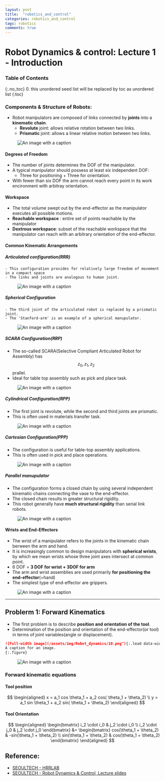 ```yaml
---
layout: post
title:  "robotics_and_control"
categories: robotics_and_control
tags: robotics
comments: true
---
```


# Robot Dynamics & control: Lecture 1 - Introduction

### Table of Contents
{:.no_toc}
0. this unordered seed list will be replaced by toc as unordered list
{:toc}

### Components & Structure of Robots:
-   Robot manipulators are composed of links connected by __joints__ into a __kinematic chain__.
    -   __Revolute__ joint: allows relative rotation between two links.
    -   __Prismatic__ joint: allows a linear relative motion between two links.


<figure>
  <img alt="An image with a caption" src="/assets/img/Robot_dynamics/1.png" class="lead" data-width="240" data-height="180" />
</figure>


#### Degrees of Freedom
  - The number of joints determines the DOF of the manipulator.
  - A typical manipulator should possess at least six independent DOF:
    - Three for positioning + Three for orientation.
  - With fewer than six DOF the arm cannot reach every point in its work encironment with arbitray orientation.


#### Workspace
  - The total volume swept out by the end-effector as the manipulator executes all possible motions.
  - __Reachable workspace__ : entire set of points reachable by the manipulator
  - __Dextrous workspace__: subset of the reachable workspace that the manipulator can reach with an arbitrary orientation of the end-effector. 

#### Common Kinematic Arrangements

#####  Articulated configuration(RRR)
    - This configuration provides for relatively large freedom of movement in a compact space
    - The links and joints are analogous to human joint.

<figure>
  <img alt="An image with a caption" src="/assets/img/Robot_dynamics/2.png" class="lead" data-width="180" data-height="120" />
</figure>


#####  Spherical Configuration
    - The third joint of the articulated robot is replaced by a prismatic joint.
    - The 'Stanford-arm' is an example of a spherical manupulator.

<figure>
  <img alt="An image with a caption" src="/assets/img/Robot_dynamics/3.png" class="lead" data-width="240" data-height="180" />
</figure>

##### SCARA Configuration(RRP)
   - The so-called SCARA(Selective Compliant Articulated Robot for Assembly) has $$z_0, z_1, z_2$$ prallel.
   - Ideal for table top assembly such as pick and place task. 

<figure>
  <img alt="An image with a caption" src="/assets/img/Robot_dynamics/4.png" class="lead" data-width="240" data-height="180" />
</figure>

##### Cylindrical Configuration(RPP)
   - The first joint is revolute, while the second and third joints are prismatic.
   - This is often used in materials transfer task.

<figure>
  <img alt="An image with a caption" src="/assets/img/Robot_dynamics/5.png" class="lead" data-width="240" data-height="180" />
</figure>

##### Cartesian Configuration(PPP)
   - The configuration is useful for table-top assembly applications.
   - This is often used in pick and place operations.

<figure>
  <img alt="An image with a caption" src="/assets/img/Robot_dynamics/6.png" class="lead" data-width="240" data-height="180" />
</figure>

##### Parallel manupulator
   - The configuration forms a closed chain by using several independent kinematic chains connecting the vase to the end-effector.
   - The closed chain results in greater structural rigidity.
   - This robot generally have __much structural rigidity__ than serial link robots.

<figure>
  <img alt="An image with a caption" src="/assets/img/Robot_dynamics/8.png" class="lead" data-width="120" data-height="80" />
</figure>

#### Wrists and End-Effectors 
- The wrist of a manipulator refers to the joints in the kinematic chain berween the arm and hand.
- It is increasingly common to design manipulators with __spherical wrists__, by which we mean wrists whose three joint axes intersect at common point.
- 6 DOF = __3 DOF for wrist + 3DOF for arm__
- The arm and wrist assemblies are used primarily __for positioning the end-effector__(=hand)
- The simplest type of end-effector are grippers.

<figure>
  <img alt="An image with a caption" src="/assets/img/Robot_dynamics/9.png" class="lead" data-width="120" data-height="80" />
</figure>


-------

## Problerm 1: Forward Kinematics

- The first problem is to describe __position and orientation of the tool__.
- Determination of the position and orientation of the end-effector(or tool) in terms of joint variables(angle or displacement).

~~~md
![Full-width image](/assets/img/Robot_dynamics/10.png"){:.lead data-width="50" data-height="50"}
A caption for an image.
{:.figure}
~~~

<figure>
  <img alt="An image with a caption" src="/assets/img/Robot_dynamics/10.png" class="lead" data-width="80" data-height="60" />
</figure>


### Forward kinematic equations 

####  Tool position 

$$
\begin{aligned}
 x = a_1 cos \theta_1 + a_2 cos( \theta_1 + \theta_2) \\
 y = a_1 sin \theta_1 + a_2 sin( \theta_1 + \theta_2)
\end{aligned} 
 $$

####  Tool Orientation

$$
\begin{aligned}
\begin{bmatrix}
                 i_2  \cdot i_0  & j_2  \cdot i_0  \\
                 i_2  \cdot j_0  & j_2  \cdot j_0          
               \end{bmatrix}
&=
\begin{bmatrix}
                 cos(\theta_1 + \theta_2)  & -sin(\theta_1 + \theta_2) \\
                 sin(\theta_1 + \theta_2)   & cos(\theta_1 + \theta_2)          
               \end{bmatrix}
\end{aligned} 
 $$


## Reference:
- [SEOULTECH - HRRLAB](http://hrrlab.com)
- [SEOULTECH - Robot Dynamics & Control, Lecture slides](http://hrrlab.com/)